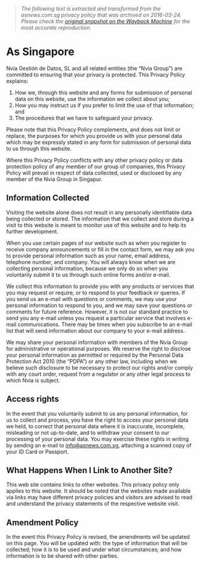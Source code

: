 > *The following text is extracted and transformed from the asnews.com.sg privacy policy that was archived on 2016-03-24. Please check the [original snapshot on the Wayback Machine](https://web.archive.org/web/20160324054414id_/http%3A//asnews.com.sg/privacy.php) for the most accurate reproduction.*

# As Singapore

Nvia Gestión de Datos, SL and all related entities (the “Nvia Group") are committed to ensuring that your privacy is protected. This Privacy Policy explains:

  1. How we, through this website and any forms for submission of personal data on this website, use the information we collect about you;
  2. How you may instruct us if you prefer to limit the use of that information; and
  3. The procedures that we have to safeguard your privacy.



Please note that this Privacy Policy complements, and does not limit or replace, the purposes for which you provide us with your personal data which may be expressly stated in any form for submission of personal data to us through this website. 

Where this Privacy Policy conflicts with any other privacy policy or data protection policy of any member of our group of companies, this Privacy Policy will prevail in respect of data collected, used or disclosed by any member of the Nvia Group in Singapur.

## Information Collected

Visiting the website alone does not result in any personally identifiable data being collected or stored. The information that we collect and store during a visit to this website is meant to monitor use of this website and to help its further development. 

When you use certain pages of our website such as when you register to receive company announcements or fill in the contact form, we may ask you to provide personal information such as your name, email address, telephone number, and company. You will always know when we are collecting personal information, because we only do so when you voluntarily submit it to us through such online forms and/or e-mail.

We collect this information to provide you with any products or services that you may request or require, or to respond to your feedback or queries. If you send us an e-mail with questions or comments, we may use your personal information to respond to you, and we may save your questions or comments for future reference. However, it is not our standard practice to send you any e-mail unless you request a particular service that involves e-mail communications. There may be times when you subscribe to an e-mail list that will send information about our company to your e-mail address.

We may share your personal information with members of the Nvia Group for administrative or operational purposes. We reserve the right to disclose your personal information as permitted or required by the Personal Data Protection Act 2010 (the “PDPA”) or any other law, including when we believe such disclosure to be necessary to protect our rights and/or comply with any court order, request from a regulator or any other legal process to which Nvia is subject.

## Access rights

In the event that you voluntarily submit to us any personal information, for us to collect and process, you have the right to access your personal data we held, to correct that personal data where it is inaccurate, incomplete, misleading or not up-to-date, and to withdraw your consent to our processing of your personal data. You may exercise these rights in writing by sending an e-mail to info@asnews.com.sg, attaching a scanned copy of your ID Card or Passport. 

## What Happens When I Link to Another Site?

This web site contains links to other websites. This privacy policy only applies to this website. It should be noted that the websites made available via links may have different privacy policies and visitors are advised to read and understand the privacy statements of the respective website visit. 

## Amendment Policy 

In the event this Privacy Policy is revised, the amendments will be updated on this page. You will be updated with: the type of information that will be collected; how it is to be used and under what circumstances; and how information is to be shared with other parties.
